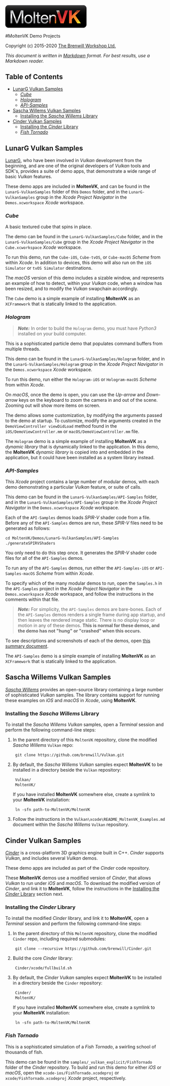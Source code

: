 <a class="site-logo" href="https://github.com/KhronosGroup/MoltenVK" title="MoltenVK">
	<img src="../Docs/images/MoltenVK-Logo-Banner.png" alt="MoltenVK" style="width:256px;height:auto">
</a>



#MoltenVK Demo Projects

Copyright (c) 2015-2020 [The Brenwill Workshop Ltd.](http://www.brenwill.com)

*This document is written in [Markdown](http://en.wikipedia.org/wiki/Markdown) format.
For best results, use a Markdown reader.*



Table of Contents
-----------------

- [LunarG Vulkan Samples](#lunarg-vulkan-samples)
	- [*Cube*](#lunarg-vulkan-samples-cube)
	- [*Hologram*](#lunarg-vulkan-samples-hologram)
	- [*API-Samples*](#lunarg-vulkan-samples-api)
- [Sascha Willems Vulkan Samples](#sascha-willems-vulkan-samples)
	- [Installing the *Sascha Willems* Library](#sascha-willems-install)
- [Cinder Vulkan Samples](#cinder-vulkan-samples)
	- [Installing the *Cinder* Library](#cinder-install)
	- [*Fish Tornado*](#cinder-vulkan-samples-fish-tornado)



<a name="lunarg-vulkan-samples"></a>
LunarG Vulkan Samples
---------------------

[LunarG](https://lunarg.com), who have been involved in *Vulkan* development from the
beginning, and are one of the original developers of *Vulkan* tools and SDK's, provides
a suite of demo apps, that demonstrate a wide range of basic *Vulkan* features.

These demo apps are included in **MoltenVK**, and can be found in the `LunarG-VulkanSamples` 
folder of this `Demos` folder, and in the `LunarG-VulkanSamples` group in the *Xcode Project Navigator*
in the `Demos.xcworkspace` *Xcode* workspace.


<a name="lunarg-vulkan-samples-cube"></a>
### *Cube*

A basic textured cube that spins in place.

The demo can be found in the `LunarG-VulkanSamples/Cube` folder, and in the 
`LunarG-VulkanSamples/Cube` group in the *Xcode Project Navigator* in the 
`Cube.xcworkspace` *Xcode* workspace.

To run this demo, run the `Cube-iOS`, `Cube-tvOS`, or `Cube-macOS` *Scheme* from within *Xcode*. 
In addition to devices, this demo will also run on the `iOS Simulator` or `tvOS Simulator` destinations.

The *macOS* version of this demo includes a sizable window, and represents an example of how to detect,
within your *Vulkan* code, when a window has been resized, and to modify the *Vulkan* swapchain accordingly.

The `Cube` demo is a simple example of installing **MoltenVK** as an `XCFramework` 
that is statically linked to the application.


<a name="lunarg-vulkan-samples-hologram"></a>
### *Hologram*

> **_Note:_** In order to build the `Hologram` demo, you must have *Python3* installed
> on your build computer.

This is a sophisticated particle demo that populates command buffers from multiple threads.

This demo can be found in the `LunarG-VulkanSamples/Hologram` folder, and in the 
`LunarG-VulkanSamples/Hologram` group in the *Xcode Project Navigator* in the 
`Demos.xcworkspace` *Xcode* workspace.

To run this demo, run either the `Hologram-iOS` or `Hologram-macOS` *Scheme* from within *Xcode*.

On *macOS*, once the demo is open, you can use the *Up-arrow* and *Down-arrow* keys on the 
keyboard to zoom the camera in and out of the scene. Zooming out will show more items on screen.

The demo allows some customization, by modifying the arguments passed to the demo at startup.
To customize, modify the arguments created in the `DemoViewController viewDidLoad` method
found in the `iOS/DemoViewController.mm` or `macOS/DemoViewController.mm` file.

The `Hologram` demo is a simple example of installing **MoltenVK** as a *dynamic library* that is 
dynamically linked to the application. In this demo, the **MoltenVK** *dynamic library* is copied 
into and embedded in the application, but it could have been installed as a system library instead.


<a name="lunarg-vulkan-samples-api"></a>
### *API-Samples*

This *Xcode* project contains a large number of modular demos, with each demo
demonstrating a particular *Vulkan* feature, or suite of calls.

This demo can be found in the `LunarG-VulkanSamples/API-Samples` folder, and in the 
`LunarG-VulkanSamples/API-Samples` group in the *Xcode Project Navigator* in the 
`Demos.xcworkspace` *Xcode* workspace.

Each of the `API-Samples` demos loads *SPIR-V* shader code from a file. Before any of the 
`API-Samples` demos are run, these *SPIR-V* files need to be generated as follows:

	cd MoltenVK/Demos/LunarG-VulkanSamples/API-Samples
	./generateSPIRVShaders
 
You only need to do this step once. It generates the *SPIR-V* shader code files for
all of the `API-Samples` demos.

To run any of the `API-Samples` demos, run either the `API-Samples-iOS` or `API-Samples-macOS` 
*Scheme* from within *Xcode*.

To specify which of the many modular demos to run, open the `Samples.h` in the `API-Samples`
project in the *Xcode Project Navigator* in the `Demos.xcworkspace` *Xcode* workspace, and
follow the instructions in the comments within that file.

> **_Note:_** For simplicity, the `API-Samples` demos are bare-bones. Each of the `API-Samples` 
> demos renders a single frame during app startup, and then leaves the rendered image static. 
> There is no display loop or motion in any of these demos.
> **This is normal for these demos, and the demo has not "hung" or "crashed" when this occurs.**

To see descriptions and screenshots of each of the demos, open 
[this summary document](LunarG-VulkanSamples/VulkanSamples/samples_index.html#AdditionalVulkan).

The `API-Samples` demo is a simple example of installing **MoltenVK** as an `XCFramework` that 
is statically linked to the application.



<a name="sascha-willems-vulkan-samples"></a>
Sascha Willems Vulkan Samples
-----------------------------

[*Sascha Willems*](https://github.com/brenwill/Vulkan) provides an open-source library containing 
a large number of sophisticated *Vulkan* samples. The library contains support for running these
examples on *iOS* and *macOS* in *Xcode*, using **MoltenVK**.


<a name="sascha-willems-install"></a>
### Installing the *Sascha Willems* Library

To install the *Sascha Willems Vulkan* samples, open a *Terminal* session and perform 
the following command-line steps:

1. In the parent directory of this `MoltenVK` repository, clone the modified *Sascha Willems* `Vulkan` repo:

		git clone https://github.com/brenwill/Vulkan.git

2. By default, the *Sascha Willems Vulkan* samples expect **MoltenVK** to be installed in a directory
   beside the `Vulkan` repository:
   
		Vulkan/
   		MoltenVK/
  
    If you have installed **MoltenVK** somewhere else, create a symlink to your **MoltenVK** installation:
   
		ln -sfn path-to-MoltenVK/MoltenVK

2. Follow the instructions in the `Vulkan\xcode\README_MoltenVK_Examples.md` document
   within the *Sascha Willems* `Vulkan` repository.



<a name="cinder-vulkan-samples"></a>
Cinder Vulkan Samples
---------------------

[*Cinder*](https://libcinder.org) is a cross-platform 3D graphics engine built in C++. 
*Cinder* supports *Vulkan*, and includes several *Vulkan* demos.

These demo apps are included as part of the *Cinder* code repository.

These **MoltenVK** demos use a modified version of *Cinder*, that allows *Vulkan* to run under 
*iOS* and *macOS*. To download the modified version of *Cinder*, and link it to **MoltenVK**, 
follow the instructions in the [Installing the *Cinder* Library](#cinder-install) 
section next.


<a name="cinder-install"></a>
### Installing the *Cinder* Library

To install the modified *Cinder* library, and link it to **MoltenVK**,
open a *Terminal* session and perform the following command-line steps:

1. In the parent directory of this `MoltenVK` repository, clone the modified `Cinder` repo, 
   including required submodules:

		git clone --recursive https://github.com/brenwill/Cinder.git

2. Build the core *Cinder* library:

		Cinder/xcode/fullbuild.sh

3. By default, the *Cinder Vulkan* samples expect **MoltenVK** to be installed in a directory
   beside the `Cinder` repository:
   
		Cinder/
   		MoltenVK/

    If you have installed **MoltenVK** somewhere else, create a symlink to your **MoltenVK** installation:
   
		ln -sfn path-to-MoltenVK/MoltenVK



<a name="cinder-vulkan-samples-fish-tornado"></a>
### *Fish Tornado*

This is a sophisticated simulation of a *Fish Tornado*, a swirling school of thousands of fish.

This demo can be found in the `samples/_vulkan_explicit/FishTornado` folder of the *Cinder* repository.
To build and run this demo for either *iOS* or *macOS*, open the `xcode-ios/FishTornado.xcodeproj` 
or `xcode/FishTornado.xcodeproj` *Xcode* project, respectively.

